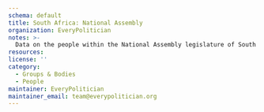 ```yaml
---
schema: default
title: South Africa: National Assembly
organization: EveryPolitician
notes: >-
  Data on the people within the National Assembly legislature of South Africa.
resources:
license: ''
category:
  - Groups & Bodies
  - People
maintainer: EveryPolitician
maintainer_email: team@everypolitician.org
---
```


